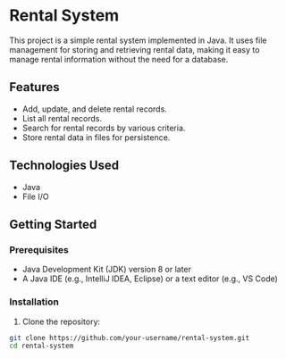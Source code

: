 # Rental System

This project is a simple rental system implemented in Java. It uses file management for storing and retrieving rental data, making it easy to manage rental information without the need for a database.

## Features

- Add, update, and delete rental records.
- List all rental records.
- Search for rental records by various criteria.
- Store rental data in files for persistence.

## Technologies Used

- Java
- File I/O

## Getting Started

### Prerequisites

- Java Development Kit (JDK) version 8 or later
- A Java IDE (e.g., IntelliJ IDEA, Eclipse) or a text editor (e.g., VS Code)

### Installation

1. Clone the repository:

```sh
git clone https://github.com/your-username/rental-system.git
cd rental-system
